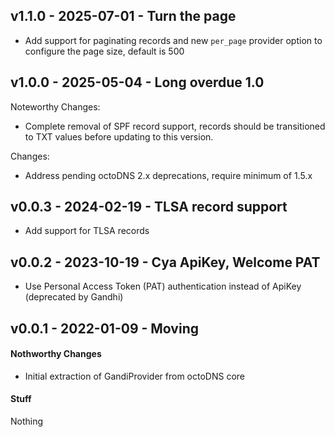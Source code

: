 ## v1.1.0 - 2025-07-01 - Turn the page

* Add support for paginating records and new `per_page` provider option to
  configure the page size, default is 500

## v1.0.0 - 2025-05-04 - Long overdue 1.0

Noteworthy Changes:

* Complete removal of SPF record support, records should be transitioned to TXT
  values before updating to this version.

Changes:

* Address pending octoDNS 2.x deprecations, require minimum of 1.5.x

## v0.0.3 - 2024-02-19 - TLSA record support

- Add support for TLSA records

## v0.0.2 - 2023-10-19 - Cya ApiKey, Welcome PAT

- Use Personal Access Token (PAT) authentication instead of ApiKey (deprecated by Gandhi)

## v0.0.1 - 2022-01-09 - Moving

#### Nothworthy Changes

* Initial extraction of GandiProvider from octoDNS core

#### Stuff

Nothing
